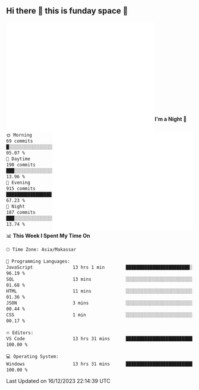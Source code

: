 ## Hi there 👋 this is funday space 🚀

<img align="left" width="400" alt="🌞" src="https://raw.githubusercontent.com/fhasnur/fhasnur/master/general.svg?token=ATQS65TR7ETTG5RLJUDIDBLBN34HE">
<img align="right" width="380" alt="🌞" src="https://raw.githubusercontent.com/fhasnur/fhasnur/master/statistics.svg?token=ATQS65TR7ETTG5RLJUDIDBLBN34HE">

<br><br><br><br><br><br><br><br><br><br><br><br><br><br>

<!--START_SECTION:waka-->
**I'm a Night 🦉** 

```text
🌞 Morning                69 commits          █░░░░░░░░░░░░░░░░░░░░░░░░   05.07 % 
🌆 Daytime                190 commits         ███░░░░░░░░░░░░░░░░░░░░░░   13.96 % 
🌃 Evening                915 commits         █████████████████░░░░░░░░   67.23 % 
🌙 Night                  187 commits         ███░░░░░░░░░░░░░░░░░░░░░░   13.74 % 
```


📊 **This Week I Spent My Time On** 

```text
🕑︎ Time Zone: Asia/Makassar

💬 Programming Languages: 
JavaScript               13 hrs 1 min        ████████████████████████░   96.19 % 
SQL                      13 mins             ░░░░░░░░░░░░░░░░░░░░░░░░░   01.68 % 
HTML                     11 mins             ░░░░░░░░░░░░░░░░░░░░░░░░░   01.36 % 
JSON                     3 mins              ░░░░░░░░░░░░░░░░░░░░░░░░░   00.44 % 
CSS                      1 min               ░░░░░░░░░░░░░░░░░░░░░░░░░   00.17 % 

🔥 Editors: 
VS Code                  13 hrs 31 mins      █████████████████████████   100.00 % 

💻 Operating System: 
Windows                  13 hrs 31 mins      █████████████████████████   100.00 % 
```


 Last Updated on 16/12/2023 22:14:39 UTC
<!--END_SECTION:waka-->
